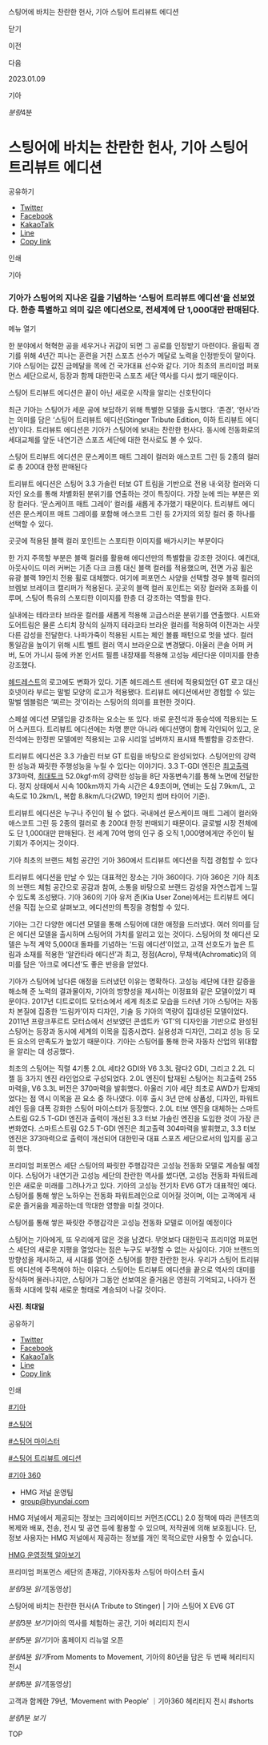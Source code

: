 스팅어에 바치는 찬란한 헌사, 기아 스팅어 트리뷰트 에디션






닫기

이전

다음

2023.01.09

기아


*분량*4분

# 스팅어에 바치는 찬란한 헌사, 기아 스팅어 트리뷰트 에디션

공유하기

* [Twitter](# "새창으로 열림")
* [Facebook](# "새창으로 열림")
* [KakaoTalk](# "새창으로 열림")
* [Line](# "새창으로 열림")
* [Copy link](#)

인쇄

기아



### 기아가 스팅어의 지나온 길을 기념하는 ‘스팅어 트리뷰트 에디션’을 선보였다. 한층 특별하고 의미 깊은 에디션으로, 전세계에 단 1,000대만 판매된다.

메뉴 열기




한 분야에서 혁혁한 공을 세우거나 귀감이 되면 그 공로를 인정받기 마련이다. 올림픽 경기를 위해 4년간 피나는 훈련을 거친 스포츠 선수가 메달로 노력을 인정받듯이 말이다. 기아 스팅어는 값진 금메달을 목에 건 국가대표 선수와 같다. 기아 최초의 프리미엄 퍼포먼스 세단으로서, 등장과 함께 대한민국 스포츠 세단 역사를 다시 썼기 때문이다.

스팅어 트리뷰트 에디션은 끝이 아닌 새로운 시작을 알리는 신호탄이다

최근 기아는 스팅어가 세운 공에 보답하기 위해 특별한 모델을 출시했다. ‘존경’, ‘헌사’라는 의미를 담은 ‘스팅어 트리뷰트 에디션(Stinger Tribute Edition, 이하 트리뷰트 에디션)’이다. 트리뷰트 에디션은 기아가 스팅어에 보내는 찬란한 헌사다. 동시에 전동화로의 세대교체를 앞둔 내연기관 스포츠 세단에 대한 헌사로도 볼 수 있다.

스팅어 트리뷰트 에디션은 문스케이프 매트 그레이 컬러와 애스코트 그린 등 2종의 컬러로 총 200대 한정 판매된다

트리뷰트 에디션은 스팅어 3.3 가솔린 터보 GT 트림을 기반으로 전용 내·외장 컬러와 디자인 요소를 통해 차별화된 분위기를 연출하는 것이 특징이다. 가장 눈에 띄는 부분은 외장 컬러다. ‘문스케이프 매트 그레이’ 컬러를 새롭게 추가했기 때문이다. 트리뷰트 에디션은 문스케이프 매트 그레이를 포함해 애스코트 그린 등 2가지의 외장 컬러 중 하나를 선택할 수 있다.

곳곳에 적용된 블랙 컬러 포인트는 스포티한 이미지를 배가시키는 부분이다

한 가지 주목할 부분은 블랙 컬러를 활용해 에디션만의 특별함을 강조한 것이다. 예컨대, 아웃사이드 미러 커버는 기존 다크 크롬 대신 블랙 컬러를 적용했으며, 전면 가공 휠은 유광 블랙 19인치 전용 휠로 대체했다. 여기에 퍼포먼스 사양을 선택할 경우 블랙 컬러의 브렘보 브레이크 캘리퍼가 적용된다. 곳곳의 블랙 컬러 포인트는 외장 컬러와 조화를 이루며, 스팅어 특유의 스포티한 이미지를 한층 더 강조하는 역할을 한다.

실내에는 테라코타 브라운 컬러를 새롭게 적용해 고급스러운 분위기를 연출했다. 시트와 도어트림은 물론 스티치 장식의 실까지 테라코타 브라운 컬러를 적용하여 이전과는 사뭇 다른 감성을 전달한다. 나파가죽이 적용된 시트는 체인 볼륨 패턴으로 멋을 냈다. 컬러 통일감을 높이기 위해 시트 벨트 컬러 역시 브라운으로 변경됐다. 아울러 콘솔 어퍼 커버, 도어 가니시 등에 카본 인서트 필름 내장재를 적용해 고성능 세단다운 이미지를 한층 강조했다.

[헤드레스트](https://www.hyundai.co.kr/search/searchDetail?searchContents=헤드레스트)의 로고에도 변화가 있다. 기존 헤드레스트 센터에 적용되었던 GT 로고 대신 호넷이라 부르는 말벌 모양의 로고가 적용됐다. 트리뷰트 에디션에서만 경험할 수 있는 말벌 엠블럼은 ‘찌르는 것’이라는 스팅어의 의미를 표현한 것이다.

스페셜 에디션 모델임을 강조하는 요소는 또 있다. 바로 운전석과 동승석에 적용되는 도어 스커프다. 트리뷰트 에디션에는 차명 뿐만 아니라 에디션명이 함께 각인되어 있고, 운전석에는 한정판 모델에만 적용되는 고유 시리얼 넘버까지 표시돼 특별함을 강조한다.

트리뷰트 에디션은 3.3 가솔린 터보 GT 트림을 바탕으로 완성되었다. 스팅어만의 강력한 성능과 짜릿한 주행성능을 누릴 수 있다는 이야기다. 3.3 T-GDI 엔진은 [최고출력](https://www.hyundai.co.kr/search/searchDetail?searchContents=최고출력) 373마력, [최대토크](https://www.hyundai.co.kr/search/searchDetail?searchContents=최대토크) 52.0kgf·m의 강력한 성능을 8단 자동변속기를 통해 노면에 전달한다. 정지 상태에서 시속 100km까지 가속 시간은 4.9초이며, 연비는 도심 7.9km/L, 고속도로 10.2km/L, 복합 8.8km/L다(2WD, 19인치 썸머 타이어 기준).



트리뷰트 에디션은 누구나 주인이 될 수 없다. 국내에선 문스케이프 매트 그레이 컬러와 애스코트 그린 등 2종의 컬러로 총 200대 한정 판매되기 때문이다. 글로벌 시장 전체에도 단 1,000대만 판매된다. 전 세계 70억 명의 인구 중 오직 1,000명에게만 주인이 될 기회가 주어지는 것이다.

기아 최초의 브랜드 체험 공간인 기아 360에서 트리뷰트 에디션을 직접 경험할 수 있다



트리뷰트 에디션을 만날 수 있는 대표적인 장소는 기아 360이다. 기아 360은 기아 최초의 브랜드 체험 공간으로 공감과 참여, 소통을 바탕으로 브랜드 감성을 자연스럽게 느낄 수 있도록 조성됐다. 기아 360의 기아 유저 존(Kia User Zone)에서는 트리뷰트 에디션을 직접 눈으로 살펴보고, 에디션만의 특징을 경험할 수 있다.

기아는 그간 다양한 에디션 모델을 통해 스팅어에 대한 애정을 드러냈다. 여러 의미를 담은 에디션 모델을 출시하며 스팅어의 가치를 알리고 있는 것이다. 스팅어의 첫 에디션 모델은 누적 계약 5,000대 돌파를 기념하는 ‘드림 에디션’이었고, 고객 선호도가 높은 트림과 소재를 적용한 ‘알칸타라 에디션’과 최고, 정점(Acro), 무채색(Achromatic)의 의미를 담은 ‘아크로 에디션’도 좋은 반응을 얻었다.

기아가 스팅어에 남다른 애정을 드러냈던 이유는 명확하다. 고성능 세단에 대한 갈증을 해소해 준 노력의 결과물이자, 기아의 방향성을 제시하는 이정표와 같은 모델이었기 때문이다. 2017년 디트로이트 모터쇼에서 세계 최초로 모습을 드러낸 기아 스팅어는 자동차 본질에 집중한 ‘드림카’이자 디자인, 기술 등 기아의 역량이 집대성된 모델이었다. 2011년 프랑크푸르트 모터쇼에서 선보였던 콘셉트카 ‘GT’의 디자인을 기반으로 완성된 스팅어는 등장과 동시에 세계의 이목을 집중시켰다. 실용성과 디자인, 그리고 성능 등 모든 요소의 만족도가 높았기 때문이다. 기아는 스팅어를 통해 한국 자동차 산업의 위대함을 알리는 데 성공했다.

최초의 스팅어는 직렬 4기통 2.0L 세타2 GDI와 V6 3.3L 람다2 GDI, 그리고 2.2L 디젤 등 3가지 엔진 라인업으로 구성되었다. 2.0L 엔진이 탑재된 스팅어는 최고출력 255마력을, V6 3.3L 버전은 370마력을 발휘했다. 아울러 기아 세단 최초로 AWD가 탑재되었다는 점 역시 이목을 끈 요소 중 하나였다. 이후 출시 3년 만에 상품성, 디자인, 파워트레인 등을 대폭 강화한 스팅어 마이스터가 등장했다. 2.0L 터보 엔진을 대체하는 스마트스트림 G2.5 T-GDI 엔진과 출력이 개선된 3.3 터보 가솔린 엔진을 도입한 것이 가장 큰 변화였다. 스마트스트림 G2.5 T-GDI 엔진은 최고출력 304마력을 발휘했고, 3.3 터보 엔진은 373마력으로 출력이 개선되어 대한민국 대표 스포츠 세단으로서의 입지를 공고히 했다.

프리미엄 퍼포먼스 세단 스팅어의 짜릿한 주행감각은 고성능 전동화 모델로 계승될 예정이다. 스팅어가 내연기관 고성능 세단의 찬란한 역사를 썼다면, 고성능 전동화 파워트레인은 새로운 미래를 그려나가고 있다. 기아의 고성능 전기차 EV6 GT가 대표적인 예다. 스팅어를 통해 쌓은 노하우는 전동화 파워트레인으로 이어질 것이며, 이는 고객에게 새로운 즐거움을 제공하는데 막대한 영향을 미칠 것이다.

스팅어를 통해 쌓은 짜릿한 주행감각은 고성능 전동화 모델로 이어질 예정이다



스팅어는 기아에게, 또 우리에게 많은 것을 남겼다. 무엇보다 대한민국 프리미엄 퍼포먼스 세단의 새로운 지평을 열었다는 점은 누구도 부정할 수 없는 사실이다. 기아 브랜드의 방향성을 제시하고, 새 시대를 열어준 스팅어를 향한 찬란한 헌사. 우리가 스팅어 트리뷰트 에디션에 주목해야 하는 이유다. 스팅어는 트리뷰트 에디션을 끝으로 역사의 대미를 장식하며 물러나지만, 스팅어가 그동안 선보여온 즐거움은 영원히 기억되고, 나아가 전동화 시대에 맞춰 새로운 형태로 계승되어 나갈 것이다.

**사진. 최대일**



공유하기

* [Twitter](# "새창으로 열림")
* [Facebook](# "새창으로 열림")
* [KakaoTalk](# "새창으로 열림")
* [Line](# "새창으로 열림")
* [Copy link](#)

인쇄

[#기아](/tag/723)

[#스팅어](/tag/938)

[#스팅어 마이스터](/tag/1515)

[#스팅어 트리뷰트 에디션](/tag/2559)

[#기아 360](/tag/2560)



* HMG 저널 운영팀
* [group@hyundai.com](mailto:group@hyundai.com)

HMG 저널에서 제공되는 정보는 크리에이티브 커먼즈(CCL) 2.0 정책에 따라 콘텐츠의 복제와 배포, 전송, 전시 및 공연 등에 활용할 수 있으며, 저작권에 의해 보호됩니다.
단, 정보 사용자는 HMG 저널에서 제공하는 정보를 개인 목적으로만 사용할 수 있습니다.

[HMG 운영정책 알아보기](/footer/operationRegist)

프리미엄 퍼포먼스 세단의 존재감, 기아자동차 스팅어 마이스터 출시

*분량*3분 *읽기*[동영상]

스팅어에 바치는 찬란한 헌사(A Tribute to Stinger) | 기아 스팅어 X EV6 GT

*분량*3분 *보기*기아의 역사를 체험하는 공간, 기아 헤리티지 전시

*분량*5분 *읽기*기아 홈페이지 리뉴얼 오픈

*분량*4분 *읽기*From Moments to Movement, 기아의 80년을 담은 두 번째 헤리티지 전시

*분량*6분 *읽기*[동영상]

고객과 함께한 79년, ‘Movement with People' ｜기아360 헤리티지 전시 #shorts

*분량*1분 *보기*

TOP